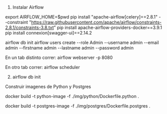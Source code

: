 1. Instalar Airflow

export AIRFLOW_HOME=$pwd
pip install "apache-airflow[celery]==2.8.1" --constraint "https://raw.githubusercontent.com/apache/airflow/constraints-2.8.1/constraints-3.8.txt"
pip install apache-airflow-providers-docker==3.9.1
pip install connexion[swagger-ui]==2.14.2

airflow db init
airflow users  create --role Admin --username admin --email admin --firstname admin --lastname admin --password admin

En un tab distinto correr:
airflow webserver -p 8080

En otro tab correr:
airflow scheduler

2. airflow db init

Construir imagenes de Python y Postgres

docker build -t python-image -f ./img/python/Dockerfile.python .

docker build -t postgres-image -f ./img/postgres/Dockerfile.postgres .
